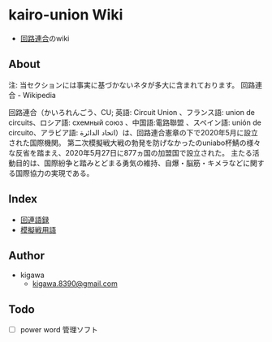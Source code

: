 # kairo-union Wiki

* [回路連合]()のwiki

## About
注: 当セクションには事実に基づかないネタが多大に含まれております。
回路連合 - Wikipedia

回路連合（かいろれんごう、CU; 英語: Circuit Union 、フランス語: union de circuits、ロシア語: схемный союз
、中国語:電路聯盟 、スペイン語: unión de circuito、アラビア語: اتحاد الدائرة）は、回路連合憲章の下で2020年5月に設立された国際機関。 
第二次模擬戦大戦の勃発を防げなかったのuniabo杯鯖の様々な反省を踏まえ、2020年5月27日に877ヵ国の加盟国で設立された。
主たる活動目的は、国際紛争と踏みとどまる勇気の維持、自爆・脳筋・キメラなどに関する国際協力の実現である。

## Index
* [回連語録](./kairo-words/README.md)
* [模擬戦用語](./mogi-words/README.md)

## Author

* kigawa
  * kigawa.8390@gmail.com

## Todo
* [ ] power word 管理ソフト
